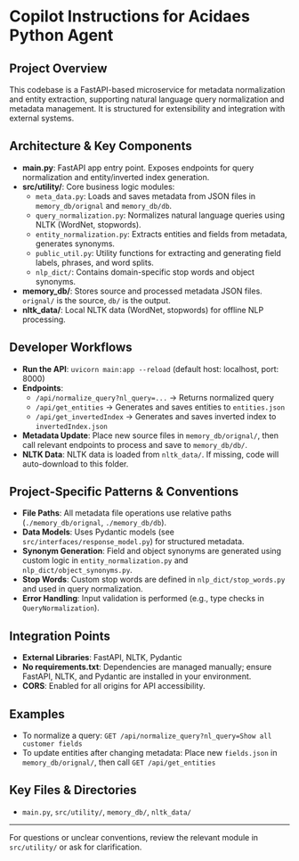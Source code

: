 # Copilot Instructions for Acidaes Python Agent

## Project Overview
This codebase is a FastAPI-based microservice for metadata normalization and entity extraction, supporting natural language query normalization and metadata management. It is structured for extensibility and integration with external systems.

## Architecture & Key Components
- **main.py**: FastAPI app entry point. Exposes endpoints for query normalization and entity/inverted index generation.
- **src/utility/**: Core business logic modules:
  - `meta_data.py`: Loads and saves metadata from JSON files in `memory_db/orignal` and `memory_db/db`.
  - `query_normalization.py`: Normalizes natural language queries using NLTK (WordNet, stopwords).
  - `entity_normalization.py`: Extracts entities and fields from metadata, generates synonyms.
  - `public_util.py`: Utility functions for extracting and generating field labels, phrases, and word splits.
  - `nlp_dict/`: Contains domain-specific stop words and object synonyms.
- **memory_db/**: Stores source and processed metadata JSON files. `orignal/` is the source, `db/` is the output.
- **nltk_data/**: Local NLTK data (WordNet, stopwords) for offline NLP processing.

## Developer Workflows
- **Run the API**: `uvicorn main:app --reload` (default host: localhost, port: 8000)
- **Endpoints**:
  - `/api/normalize_query?nl_query=...` → Returns normalized query
  - `/api/get_entities` → Generates and saves entities to `entities.json`
  - `/api/get_invertedIndex` → Generates and saves inverted index to `invertedIndex.json`
- **Metadata Update**: Place new source files in `memory_db/orignal/`, then call relevant endpoints to process and save to `memory_db/db/`.
- **NLTK Data**: NLTK data is loaded from `nltk_data/`. If missing, code will auto-download to this folder.

## Project-Specific Patterns & Conventions
- **File Paths**: All metadata file operations use relative paths (`./memory_db/orignal`, `./memory_db/db`).
- **Data Models**: Uses Pydantic models (see `src/interfaces/response_model.py`) for structured metadata.
- **Synonym Generation**: Field and object synonyms are generated using custom logic in `entity_normalization.py` and `nlp_dict/object_synonyms.py`.
- **Stop Words**: Custom stop words are defined in `nlp_dict/stop_words.py` and used in query normalization.
- **Error Handling**: Input validation is performed (e.g., type checks in `QueryNormalization`).

## Integration Points
- **External Libraries**: FastAPI, NLTK, Pydantic
- **No requirements.txt**: Dependencies are managed manually; ensure FastAPI, NLTK, and Pydantic are installed in your environment.
- **CORS**: Enabled for all origins for API accessibility.

## Examples
- To normalize a query: `GET /api/normalize_query?nl_query=Show all customer fields`
- To update entities after changing metadata: Place new `fields.json` in `memory_db/orignal/`, then call `GET /api/get_entities`

## Key Files & Directories
- `main.py`, `src/utility/`, `memory_db/`, `nltk_data/`

---
For questions or unclear conventions, review the relevant module in `src/utility/` or ask for clarification.
